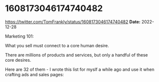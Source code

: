 # 1608173046174740482
https://twitter.com/TomFrankly/status/1608173046174740482
**Date:** 2022-12-28

Marketing 101:

What you sell must connect to a core human desire.

There are millions of products and services, but only a handful of these core desires.

Here are 32 of them - I wrote this list for myslf a while ago and use it when crafting ads and sales pages:
